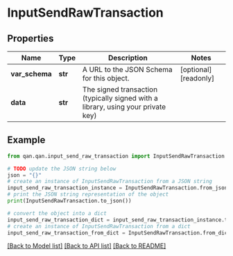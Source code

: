 # InputSendRawTransaction


## Properties

Name | Type | Description | Notes
------------ | ------------- | ------------- | -------------
**var_schema** | **str** | A URL to the JSON Schema for this object. | [optional] [readonly] 
**data** | **str** | The signed transaction (typically signed with a library, using your private key) | 

## Example

```python
from qan.qan.input_send_raw_transaction import InputSendRawTransaction

# TODO update the JSON string below
json = "{}"
# create an instance of InputSendRawTransaction from a JSON string
input_send_raw_transaction_instance = InputSendRawTransaction.from_json(json)
# print the JSON string representation of the object
print(InputSendRawTransaction.to_json())

# convert the object into a dict
input_send_raw_transaction_dict = input_send_raw_transaction_instance.to_dict()
# create an instance of InputSendRawTransaction from a dict
input_send_raw_transaction_from_dict = InputSendRawTransaction.from_dict(input_send_raw_transaction_dict)
```
[[Back to Model list]](../README.md#documentation-for-models) [[Back to API list]](../README.md#documentation-for-api-endpoints) [[Back to README]](../README.md)


